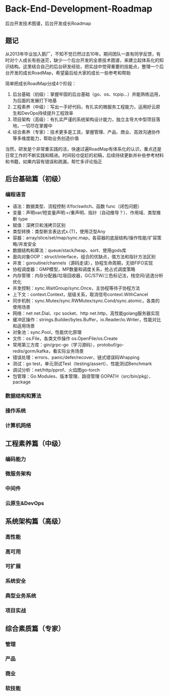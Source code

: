 # Back-End-Development-Roadmap
后台开发技术图谱，后台开发成长Roadmap

## 题记
从2013年毕业加入鹅厂，不知不觉已然过去10年。期间团队一直有同学反馈，有时对个人成长有些迷茫，缺少一个后台开发的全景技术图谱，来建立起体系化的知识结构。这里结合自己的后台研发经验，把实战中觉得重要的技能点，整理一个后台开发的成长RoadMap，希望最后给大家的成长一些参考和帮助

简单把成长RoadMap分成4个阶段：
1. 后台基础（初级）：掌握牢固的后台基础（go、os、tcpip...）并能熟练运用，为后面的发展打下地基
2. 工程素养（中级）：写出一手好代码，有扎实的微服务工程能力，运用好云原生和DevOps持续提升工程效率
3. 项目架构（高级）：有扎实严谨的系统架构设计能力，独立主导大中型项目落地，一切尽在掌握中
4. 综合素养（专家）：技术更多是工具，掌握管理、产品、商业、高效沟通协作等多维度能力，帮助业务创造价值

当然，研发是个非常重实践的活，快速过遍RoadMap有体系化的认识，重点还是日常工作的不断实践和精进。时间较仓促赶的初稿，后续持续更新并补些参考材料和书籍，如果内容有错误和疏漏，帮忙多评论指正

## 后台基础篇（初级）

### 编程语言
- 语法：数据类型、流程控制 if/for/switch、函数 func（闭包问题）
- 变量：声明var/短变量声明:=/重声明、指针（自动推导？）、作用域、类型推断 type
- 赋值：深拷贝和浅拷贝区别
- 类型转换：类型断言表达式x.(T)，使用泛型Any
- 容器：array/slice/set/map/sync.map，各容器的底层结构/操作性能/扩容策略/并发安全
- 数据结构和算法：queue/stack/heap、sort、使用gods库
- 面向对象OOP：struct/interface，组合的优缺点，值方法和指针方法区别
- 并发：goroutine/channels（源码走读），协程生命周期，无锁FIFO实现
- 协程调度器：GMP模型，MP数量和调度关系，抢占式调度策略
- 内存管理：内存分配器/垃圾回收器，GC/STW/三色标记法，栈空间/逃逸分析优化
- 并发控制：sync.WaitGroup/sync.Once，主协程等待子协程方法
- 上下文：context.Context，层级关系，取消信号context.WithCancel
- 同步机制：sync.Mutex/sync.RWMutex/sync.Cond/sync.atomic，各类的使用场景
- 网络：net net.Dial、rpc socket、http net.http，高性能golang服务器实现
- 缓冲区操作：strings.Builder/bytes.Buffer，io.Reader/io.Writer，性能对比和适用场景
- 对象池：sync.Pool，性能优化原理
- 文件：os.File，各类文件操作 os.OpenFile/os.Create
- 常用第三方库：gin/grpc-go（学习源码），protobuf/go-redis/gorm/kafka，看实际业务场景
- 错误处理：errors、panic/defer/recover、链式错误码Wrapping
- 测试：go test，单元测试Test（testing/assert）、性能测试Benchmark
- 调试分析：net/http/pprof、火焰图go-torch
- 包管理：Go Modules、版本管理、路径管理 GOPATH（src/bin/pkg）、package
### 数据结构和算法
### 操作系统
### 计算机网络

## 工程素养篇（中级）

### 编码能力
### 微服务架构
### 中间件
### 云原生&DevOps

## 系统架构篇（高级）

### 高性能
### 高可用
### 可扩展
### 系统安全
### 典型业务系统
### 项目实战 

## 综合素质篇（专家）

### 管理
### 产品
### 商业
### 软技能




